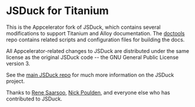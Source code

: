 JSDuck for Titanium
===================

This is the Appcelerator fork of JSDuck, which contains several modifications to
support Titanium and Alloy documentation. The [doctools](https://github.com/appcelerator/doctools) 
repo contains related scripts and configuration files for building the docs.

All Appcelerator-related changes to JSDuck are distributed under the same license as
the original JSDuck code -- the GNU General Public License version 3.

See the [main JSDuck repo](https://github.com/senchalabs/jsduck) for much more information on
the JSDuck project.

Thanks to [Rene Saarsoo](http://triin.net), [Nick Poulden](https://github.com/nick),
and everyone else who has contributed to JSDuck.
